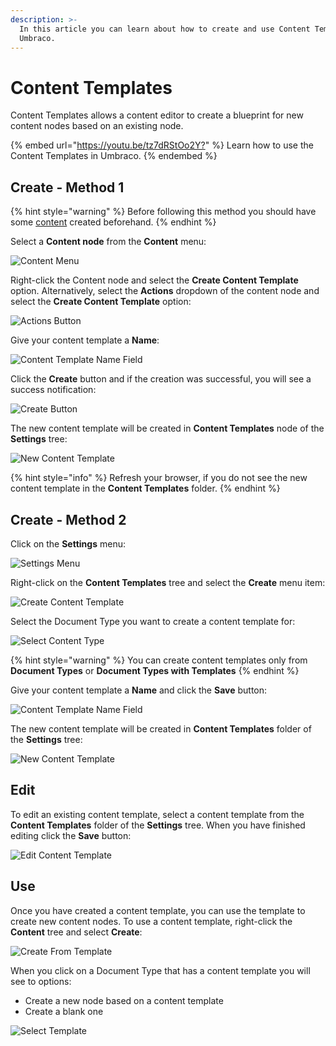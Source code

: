 ```yaml
---
description: >-
  In this article you can learn about how to create and use Content Templates in
  Umbraco.
---
```


# Content Templates

Content Templates allows a content editor to create a blueprint for new content nodes based on an existing node.

{% embed url="<https://youtu.be/tz7dRStOo2Y?>" %}
Learn how to use the Content Templates in Umbraco.
{% endembed %}

## Create - Method 1

{% hint style="warning" %}
Before following this method you should have some [content](../data/defining-content/#3.-creating-the-content) created beforehand.
{% endhint %}

Select a **Content node** from the **Content** menu:

![Content Menu](../../../../10/umbraco-cms/fundamentals/backoffice/images/v8-01-Content-Menu.png)

Right-click the Content node and select the **Create Content Template** option. Alternatively, select the **Actions** dropdown of the content node and select the **Create Content Template** option:

![Actions Button](../../../../10/umbraco-cms/fundamentals/backoffice/images/v8-02-Actions-Menu.png)

Give your content template a **Name**:

![Content Template Name Field](../../../../10/umbraco-cms/fundamentals/backoffice/images/v8-03-Name-Content-Template.png)

Click the **Create** button and if the creation was successful, you will see a success notification:

![Create Button](../../../../10/umbraco-cms/fundamentals/backoffice/images/v8-04-Save-Content-Template.png)

The new content template will be created in **Content Templates** node of the **Settings** tree:

![New Content Template](../../../../10/umbraco-cms/fundamentals/backoffice/images/v8-05-Find-Content-Template.png)

{% hint style="info" %}
Refresh your browser, if you do not see the new content template in the **Content Templates** folder.
{% endhint %}

## Create - Method 2

Click on the **Settings** menu:

![Settings Menu](../../../../10/umbraco-cms/fundamentals/backoffice/images/v8-07-Settings-Menu.png)

Right-click on the **Content Templates** tree and select the **Create** menu item:

![Create Content Template](../../../../10/umbraco-cms/fundamentals/backoffice/images/v8-08-Create-Content-Template.png)

Select the Document Type you want to create a content template for:

![Select Content Type](../../../../10/umbraco-cms/fundamentals/backoffice/images/v8-09-Select-Content-Type.png)

{% hint style="warning" %}
You can create content templates only from **Document Types** or **Document Types with Templates**
{% endhint %}

Give your content template a **Name** and click the **Save** button:

![Content Template Name Field](../../../../10/umbraco-cms/fundamentals/backoffice/images/v8-10-Save-Template.png)

The new content template will be created in **Content Templates** folder of the **Settings** tree:

![New Content Template](../../../../10/umbraco-cms/fundamentals/backoffice/images/v8-11-Find-Template.png)

## Edit

To edit an existing content template, select a content template from the **Content Templates** folder of the **Settings** tree. When you have finished editing click the **Save** button:

![Edit Content Template](../../../../10/umbraco-cms/fundamentals/backoffice/images/v8-06-Edit-Content-Template.png)

## Use

Once you have created a content template, you can use the template to create new content nodes. To use a content template, right-click the **Content** tree and select **Create**:

![Create From Template](../../../../10/umbraco-cms/fundamentals/backoffice/images/v8-12-Create-From-Template.png)

When you click on a Document Type that has a content template you will see to options:

* Create a new node based on a content template
* Create a blank one

![Select Template](../../../../10/umbraco-cms/fundamentals/backoffice/images/v8-13-Select-Template.png)
